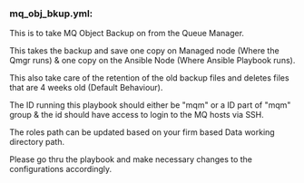 <h3>mq_obj_bkup.yml:</h3>

This is to take MQ Object Backup on from the Queue Manager.

This takes the backup and save one copy on Managed node (Where the Qmgr runs) & one copy on the Ansible Node (Where Ansible Playbook runs).

This also take care of the retention of the old backup files and deletes files that are 4 weeks old (Default Behaviour).

The ID running this playbook should either be "mqm" or a ID part of "mqm" group & the id should have access to login to the MQ hosts via SSH.

The roles path can be updated based on your firm based Data working directory path.

Please go thru the playbook and make necessary changes to the configurations accordingly.
